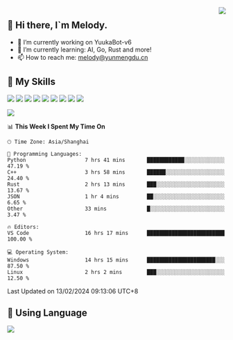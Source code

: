 <a href="#">
  <img align="right" src="https://github-readme-stats.vercel.app/api?username=melodyyuuka&count_private=true&show_icons=true" />
</a>

## **👋 Hi there, I`m Melody.**

- 🔭 I’m currently working on YuukaBot-v6
- 🌱 I’m currently learning: AI, Go, Rust and more!
- 📫 How to reach me: melody@yunmengdu.cn

## 🌟 **My Skills** 

![](https://img.shields.io/badge/-Python-3e74a2?style=flat-square&logo=Python&logoColor=fff)
![](https://img.shields.io/badge/-Java-007396?style=flat-square&logo=OpenJDK&logoColor=fff)
![](https://img.shields.io/badge/-Node.js-339933?style=flat-square&logo=Node.js&logoColor=fff)
![](https://img.shields.io/badge/-Git-f05032?style=flat-square&logo=git&logoColor=fff)
![](https://img.shields.io/badge/-PostgreSQL-4169e1?style=flat-square&logo=PostgreSQL&logoColor=fff)
![](https://img.shields.io/badge/-Rust-000000?style=flat-square&logo=rust&logoColor=fff)
![](https://img.shields.io/badge/-VSCode-007acc?style=flat-square&logo=Visual-Studio-Code&logoColor=fff)
![](https://img.shields.io/badge/-FastAPI-009688?style=flat-square&logo=FastAPI&logoColor=fff)
![](https://img.shields.io/badge/-Linux-000000?style=flat-square&logo=Linux&logoColor=fff)


![](https://wakatime.com/badge/user/fa6dc0e2-47c5-4d2d-ae45-69fec6f2122c.svg)

<!--START_SECTION:waka-->
📊 **This Week I Spent My Time On** 

```text
🕑︎ Time Zone: Asia/Shanghai

💬 Programming Languages: 
Python                   7 hrs 41 mins       ████████████░░░░░░░░░░░░░   47.19 % 
C++                      3 hrs 58 mins       ██████░░░░░░░░░░░░░░░░░░░   24.40 % 
Rust                     2 hrs 13 mins       ███░░░░░░░░░░░░░░░░░░░░░░   13.67 % 
JSON                     1 hr 4 mins         ██░░░░░░░░░░░░░░░░░░░░░░░    6.65 % 
Other                    33 mins             █░░░░░░░░░░░░░░░░░░░░░░░░    3.47 % 

🔥 Editors: 
VS Code                  16 hrs 17 mins      █████████████████████████   100.00 % 

💻 Operating System: 
Windows                  14 hrs 15 mins      ██████████████████████░░░   87.50 % 
Linux                    2 hrs 2 mins        ███░░░░░░░░░░░░░░░░░░░░░░   12.50 % 
```


 Last Updated on 13/02/2024 09:13:06 UTC+8
<!--END_SECTION:waka-->

## 🥰 **Using Language**

![](https://github-readme-stats.vercel.app/api/wakatime?username=MelodyYuyuko&layout=compact&hide_border=true)
